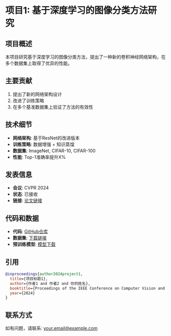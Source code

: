# 项目1: 基于深度学习的图像分类方法研究

## 项目概述
本项目研究基于深度学习的图像分类方法，提出了一种新的卷积神经网络架构，在多个数据集上取得了优异的性能。

## 主要贡献
1. 提出了新的网络架构设计
2. 改进了训练策略
3. 在多个基准数据集上验证了方法的有效性

## 技术细节
- **网络架构**: 基于ResNet的改进版本
- **训练策略**: 数据增强 + 知识蒸馏
- **数据集**: ImageNet, CIFAR-10, CIFAR-100
- **性能**: Top-1准确率提升X%

## 发表信息
- **会议**: CVPR 2024
- **状态**: 已接收
- **链接**: [论文链接](paper.pdf)

## 代码和数据
- **代码**: [GitHub仓库](https://github.com/yourusername/project1)
- **数据集**: [下载链接](data/)
- **预训练模型**: [模型下载](models/)

## 引用
```bibtex
@inproceedings{author2024project1,
  title={项目标题1},
  author={作者1 and 作者2 and 你的姓名},
  booktitle={Proceedings of the IEEE Conference on Computer Vision and Pattern Recognition},
  year={2024}
}
```

## 联系方式
如有问题，请联系: your.email@example.com
